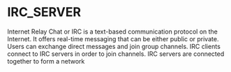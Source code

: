 # IRC_SERVER
Internet Relay Chat or IRC is a text-based communication protocol on the Internet. It offers real-time messaging that can be either public or private. Users can exchange direct messages and join group channels.  IRC clients connect to IRC servers in order to join channels. IRC servers are connected together to form a network
